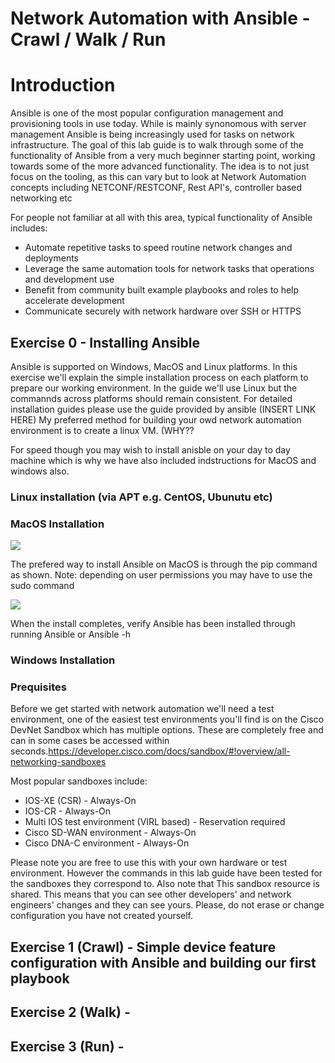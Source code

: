 # Network Automation with Ansible - Crawl / Walk / Run

# Introduction

Ansible is one of the most popular configuration management and provisioning tools in use today. While is mainly synonomous with server management Ansible is being increasingly used for tasks on network infrastructure. The goal of this lab guide is to walk through some of the functionality of Ansible from a very much beginner starting point, working towards some of the more advanced functionality. The idea is to not just focus on the tooling, as this can vary but to look at Network Automation concepts including NETCONF/RESTCONF, Rest API's, controller based networking etc

For people not familiar at all with this area, typical functionality of Ansible includes:

* Automate repetitive tasks to speed routine network changes and deployments
* Leverage the same automation tools for network tasks that operations and development use
* Benefit from community built example playbooks and roles to help accelerate development
* Communicate securely with network hardware over SSH or HTTPS

## Exercise 0 - Installing Ansible 

Ansible is supported on Windows, MacOS and Linux platforms. In this exercise we'll explain the simple installation process on each platform to prepare our working environment. In the guide we'll use Linux but the commannds across platforms should remain consistent. For detailed installation guides please use the guide provided by ansible (INSERT LINK HERE) My preferred method for building your owd network automation environment is to create a linux VM. (WHY??

For speed though you may wish to install anisble on your day to day machine which is why we have also included indstructions for MacOS and windows also.

### Linux installation (via APT e.g. CentOS, Ubunutu etc) 


### MacOS Installation

![](https://github.com/sttrayno/Ansible-Lab-Guide/blob/master/images/E0S1.gif?raw=true)

The prefered way to install Ansible on MacOS is through the pip command as shown. Note: depending on user permissions you may have to use the sudo command

![](https://github.com/sttrayno/Ansible-Lab-Guide/blob/master/images/E0S2.gif?raw=true)

When the install completes, verify Ansible has been installed through running Ansible or Ansible -h

### Windows Installation

### Prequisites

Before we get started with network automation we'll need a test environment, one of the easiest test environments you'll find is on the Cisco DevNet Sandbox which has multiple options. These are completely free and can in some cases be accessed within seconds.https://developer.cisco.com/docs/sandbox/#!overview/all-networking-sandboxes

Most popular sandboxes include:

* IOS-XE (CSR) - Always-On
* IOS-CR - Always-On
* Multi IOS test environment (VIRL based) - Reservation required
* Cisco SD-WAN environment - Always-On
* Cisco DNA-C environment - Always-On

Please note you are free to use this with your own hardware or test environment. However the commands in this lab guide have been tested for the sandboxes they correspond to. Also note that This sandbox resource is shared. This means that you can see other developers' and network engineers' changes and they can see yours. Please, do not erase or change configuration you have not created yourself.

## Exercise 1 (Crawl) - Simple device feature configuration with Ansible and building our first playbook


## Exercise 2 (Walk) - 

## Exercise 3 (Run) - 


